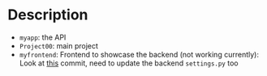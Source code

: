 # Description

* `myapp`: the API
* `Project00`: main project
* `myfrontend`: Frontend to showcase the backend (not working currently): Look at [this](https://github.com/soumenhalder/jwt-authetication/commit/9d352b871fdbf6240818cedabf485d7d97ba5f37)  commit, need to update the backend `settings.py` too

